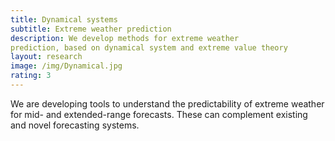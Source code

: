 ```yaml
---
title: Dynamical systems
subtitle: Extreme weather prediction
description: We develop methods for extreme weather
prediction, based on dynamical system and extreme value theory
layout: research
image: /img/Dynamical.jpg
rating: 3
---
```


We are developing tools to understand the predictability of extreme weather
for mid- and extended-range forecasts. These can complement existing and
novel forecasting systems.
